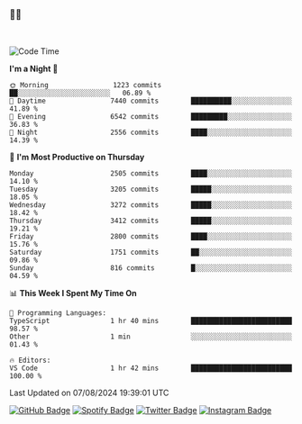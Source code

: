 ### 🤙🍺

<!-- <a href="https://github-readme-stats.vercel.app/api?username=hzak2xx&count_private=true&show_icons=true&theme=dracula">
  <img align="center" src="https://github-readme-stats.vercel.app/api?username=hzak2xx&count_private=true&show_icons=true&theme=dracula" />
</a>
</br> -->
</br>

<!--START_SECTION:waka-->
![Code Time](http://img.shields.io/badge/Code%20Time-3%2C500%20hrs%203%20mins-blue)

**I'm a Night 🦉** 

```text
🌞 Morning                1223 commits        ██░░░░░░░░░░░░░░░░░░░░░░░   06.89 % 
🌆 Daytime                7440 commits        ██████████░░░░░░░░░░░░░░░   41.89 % 
🌃 Evening                6542 commits        █████████░░░░░░░░░░░░░░░░   36.83 % 
🌙 Night                  2556 commits        ████░░░░░░░░░░░░░░░░░░░░░   14.39 % 
```
📅 **I'm Most Productive on Thursday** 

```text
Monday                   2505 commits        ████░░░░░░░░░░░░░░░░░░░░░   14.10 % 
Tuesday                  3205 commits        █████░░░░░░░░░░░░░░░░░░░░   18.05 % 
Wednesday                3272 commits        █████░░░░░░░░░░░░░░░░░░░░   18.42 % 
Thursday                 3412 commits        █████░░░░░░░░░░░░░░░░░░░░   19.21 % 
Friday                   2800 commits        ████░░░░░░░░░░░░░░░░░░░░░   15.76 % 
Saturday                 1751 commits        ██░░░░░░░░░░░░░░░░░░░░░░░   09.86 % 
Sunday                   816 commits         █░░░░░░░░░░░░░░░░░░░░░░░░   04.59 % 
```


📊 **This Week I Spent My Time On** 

```text
💬 Programming Languages: 
TypeScript               1 hr 40 mins        █████████████████████████   98.57 % 
Other                    1 min               ░░░░░░░░░░░░░░░░░░░░░░░░░   01.43 % 

🔥 Editors: 
VS Code                  1 hr 42 mins        █████████████████████████   100.00 % 
```


 Last Updated on 07/08/2024 19:39:01 UTC
<!--END_SECTION:waka-->

[![GitHub Badge](https://img.shields.io/badge/GitHub-100000?style=for-the-badge&logo=github&logoColor=white)](https://github.com/hzak2xx)
[![Spotify Badge](https://img.shields.io/badge/Spotify-1ED760?&style=for-the-badge&logo=spotify&logoColor=white)](https://open.spotify.com/user/uf90s6sbbh75a1mt44clkhkvf)
[![Twitter Badge](https://img.shields.io/badge/Twitter-1DA1F2?style=for-the-badge&logo=twitter&logoColor=white)](https://twitter.com/hzak2xx)
[![Instagram Badge](https://img.shields.io/badge/Instagram-E4405F?style=for-the-badge&logo=instagram&logoColor=white)](https://www.instagram.com/hzak2xx/)
